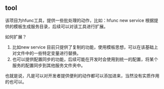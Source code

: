 ## tool

该项目为hfunc工具，提供一些批处理的动作，比如：hfunc new service 根据提供的模板生成服务目录，后续可以对该工具进行扩展。

如何扩展？
1. 比如new service 目前只提供了复制的功能，使用模板思想，可以在该基础上对文件中的一些特定变量进行替换。
2. 也可以提供配置同步的功能，后续可能在开发时会使用到统一的配置，将某个服务的配置同步到其他服务文件夹中。

也就是说，凡是可以对开发者提供便利的动作都可以添加进来，当然没有实质作用的也可以。